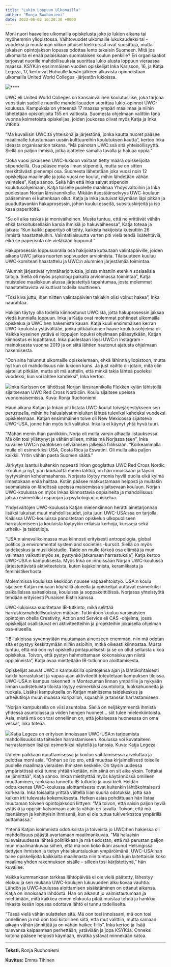 ```yaml
---
title: "Lukio Loppuun Ulkomailla"
author: "Ronja Ruohoniemi"
date: 2022-06-02 16:20:30 +0000
---
```


Moni nuori haaveilee ulkomailla opiskelusta joko jo lukion aikana tai myöhemmin yliopistossa. Vaihtovuodet ulkomaille lukukaudeksi tai -vuodeksi ja muutaman viikon pituiset kielikurssit ovat suosittuja, mutta jokaisen opintojakson lopussa odottaa lento takaisin Suomeen. Mitä jos ulkomailta ei enää palaisikaan suomalaisen koulun penkille? Eri organisaatiot tarjoavat nuorille mahdollisuuksia suorittaa lukio alusta loppuun vieraassa maassa. KSYK:in ensimmäisen vuoden opiskelijat Inka Karlsson, 16, ja Katja Legeza, 17, kertoivat Huhuulle kesän jälkeen alkavista opinnoistaan ulkomailla United World Colleges -järjestön lukioissa.

![](https://static.wixstatic.com/media/abd5f5_c085e02745f142d6b41e2a6031da4d6f~mv2.jpeg/v1/fit/w_1000,h_1000,al_c,q_80/file.png)****


UWC eli United World Colleges on kansainvälinen koulutusliike, joka tarjoaa vuosittain sadoille nuorille mahdollisuuden suorittaa lukio-opinnot UWC-koulussa. Kampuksia on yhteensä 17 maassa ympäri maailmaa ja niihin lähetetään opiskelijoita 155 eri valtiosta. Suomesta ohjelmaan valittiin tänä vuonna kolmetoista opiskelijaa, joiden joukossa olivat myös Katja ja Inka 21B:ltä.


“Mä kuvailisin UWC:tä yhteisönä ja järjestönä, jonka kautta nuoret pääsee maailmalle tutustumaan uusiin kulttuureihin koulutuksen kautta”, kertoo Inka ideasta organisaation takana. “Mä painotan UWC:ssä sitä yhteisöllisyyttä. Siellä on paljon ihmisiä, jotka ajattelee samalla tavalla ja haluaa oppia.”


“Joka vuosi jokaiseen UWC-lukioon valitaan tietty määrä opiskelijoita stipendeillä. Osa pääsee myös ilman stipendiä, mutta se on sitten merkittävästi pienempi osa. Suomesta lähetetään joka vuosi noin 12 opiskelijaa maailmalle ja joka vuosi ne koulut, mihin lähdetään vähän vaihtelee”, Katja sanoo. Sekä hän että Inka saivat stipendin koulutusohjelmaan, Katja toiselle puolelle maailmaa Yhdysvaltoihin ja Inka puolestaan Norjan länsirannikolle. Mikään itsestäänselvyys UWC-kouluun pääseminen ei kuitenkaan ollut. Katja ja Inka joutuivat käymään läpi pitkän ja puuduttavankin hakuprosessin, johon kuului esseitä, suosituskirjeitä ja iso kasa paperitöitä.


“Se oli aika raskas ja monivaiheinen. Musta tuntuu, että ne yrittävät vähän ehkä tarkoituksellakin karsia ihmisiä jo hakuvaiheessa”, Katja toteaa ja jatkaa: “Kun kaikki paperityö oli tehty, kaikista hakijoista kutsuttiin 26 ihmistä haastatteluihin. Valintatilaisuutta varten piti vielä tehdä lisätehtäviä, eikä se paperisota ole vieläkään loppunut.”


Hakuprosessin loppusuoralla osa hakijoista kutsutaan valintapäiville, joiden aikana UWC jatkaa nuorten sopivuuden arvioimista. Tilaisuuteen kuuluu UWC-komitean haastattelu ja UWC:n alumnien järjestämää toimintaa.


“Alumnit järjestivät ryhmäharjoituksia, joissa mitattiin etenkin sosiaalisia taitoja. Siellä oli myös psykologi paikalla arvioimassa toimintaa”, Katja muistelee maaliskuun alussa järjestettyä tapahtumaa, josta molemmat haastateltavista vaikuttivat todella nauttineen.


“Tosi kiva juttu, ihan niitten valintapäivien takiakin olisi voinut hakea”, Inka naurahtaa.


Hakijan täytyy olla todella kiinnostunut UWC:stä, jotta hakuprosessin jaksaa viedä kunnialla loppuun. Inka ja Katja ovat molemmat pohtineet ulkomailla opiskelua ja UWC:hen hakemista kauan. Katja kuuli ensimmäisen kerran UWC-kouluista ystävältään, jonka pitkäaikainen haave koulutusohjelma oli. Vaikka kyseinen ystävä ei loppujen lopuksi ohjelmaan päässytkään, Katjan kiinnostus ei lopahtanut. Inka puolestaan löysi UWC:n Instagram -mainoksesta vuonna 2019 ja on siitä lähtien hautonut ajatusta ohjelmaan hakemisesta.


“Oon aina halunnut ulkomaille opiskelemaan, ehkä lähinnä yliopistoon, mutta nyt kun oli mahdollisuus niin lukioon kans. Ja just vaihto oli jotain, mitä olin ajatellut pitkään, mutta sit mä aattelin, että minkä takia lähteä puoleksi vuodeksi, kun voi lähtee kahdeksi”, Inka kertoo.

![](https://static.wixstatic.com/media/abd5f5_bb6d569088984b0b94bed2bf14adf7c7~mv2.jpg/v1/fit/w_1000,h_1000,al_c,q_80/file.png)Inka Karlsson on lähdössä Norjan länsirannikolla Flekken kylän lähistöllä sijaitsevaan UWC Red Cross Nordiciin. Koulu sijaitsee upeissa vuonomaisemissa. Kuva: Ronja Ruohoniemi



Haun aikana Katjan ja Inkan piti listata UWC-koulut toivejärjestykseen sen perusteella, mihin he haluaisivat mieluiten lähteä tuleviksi kahdeksi vuodeksi opiskelemaan. Katjan ensimmäinen toive oli New Mexicossa sijaitseva UWC-USA, jonne hän myös tuli valituksi. Inkalla ei käynyt yhtä hyvä tuuri.


“Mähän menin ihan paniikkiin. Norja oli mulla varsin alhaalla listauksessa. Mä olin tosi yllättynyt ja vähän silleen, mitäs mä Norjassa teen”, Inka kuvailee UWC:n päätöksen selviämisen jälkeisiä fiiliksiään. “Korkeammalla mulla oli esimerkiksi USA, Costa Rica ja Eswatini. Oli mulla aika paljon kaikkii. Yritin vähän paeta Suomen säätä.”


Järkytys laantui kuitenkin nopeasti Inkan googlattua UWC Red Cross Nordic -koulun ja nyt, pari kuukautta ennen lähtöä, on hän innoissaan ja täysin tyytyväinen kohdemaahansa. Norjasta löytyy monia hyviä puolia eikä kylmä ilmastokaan enää haittaa. Kotiin pääsee matkustamaan helposti ja muitakin suomalaisia on lähdössä upeissa maisemissa sijaitsevaan kouluun. Norjan UWC-koulussa on myös Inkaa kiinnostavia oppiaineita ja mahdollisuus jatkaa esimerkiksi espanjan ja psykologian opiskelua.


Yhdysvaltojen UWC-koulussa Katjan mielenkiinnon herätti ainetarjonnan lisäksi lukuisat muut mahdollisuudet, joita juuri UWC-USA:ssa on tarjolla. Kaikissa UWC-kouluissa panostetaan opiskelun ulkopuoliseen harrastamiseen ja kouluista löytyykin erilaisia kerhoja, kursseja sekä urheilu- ja taidetiloja.


“USA:n ainevalikoimassa mua kiinnosti erityisesti antropologia, global politics ja environmental system and societies -kurssit. Siellä on myös taidekeskus ja musiikkistudio. Taide on mulle tärkeä osa elämää ja mun valintaan vaikutti myös se, pystynkö jatkamaan harrastuksia”, Katja kertoo UWC-USA:n kampuksesta. Myös Inka on innoissaan Norjan UWC-koulussa järjestettävistä aktiviteeteista, kuten kajakoinnista, keramiikasta ja feministikerhosta.


Molemmissa kouluissa keskiöön nousee vapaaehtoistyö. USA:n koulu sijaitsee Katjan mukaan köyhällä alueella ja opiskelijat auttavat esimerkiksi paikallisissa sairaaloissa, kouluissa ja soppakeittiöissä. Norjassa yhteistyötä tehdään erityisesti Punaisen Ristin kanssa.


UWC-lukioissa suoritetaan IB-tutkinto, mikä selittää harrastusmahdollisuuksien määrän. Tutkintoon kuuluu varsinaisten opintojen ohella Creativity, Action and Service eli CAS -ohjelma, jossa opiskelijat osallistuvat eri aktiviteetteihin ja projekteihin jokaisella ohjelman osa-alueella.


“IB-lukioissa syvennytään muutamaan aineeseen enemmän, niin mä odotan sitä et pystyy keskittymään niihin asioihin, mitkä oikeasti kiinnostaa. Musta tuntuu, että mä oon nyt opiskellu pintapuolisesti ja se on ollut sellaista ulkoa opiskelua. Toivon, että pystyn hahmottamaan kokonaiskuvan niistä oppiaineista”, Katja avaa mietteitään IB-tutkinnon aloittamisesta.


Opiskelijat asuvat UWC:n kampuksilla opintojensa ajan ja lähtökohtaisesti kaikki harrastukset ja vapaa-ajan aktiviteetit toteutetaan kampuksen tiloissa. UWC-USA:n kampus rakennettiin Montezuman linnan ympärille ja nykyään linnan uudistetuista tiloista löytyy esimerkiksi asuntoloita, luokkahuoneita ja ruokala. Lisäksi kampuksella on Katjan mainitsema taidekeskus ja urheilutiloja muun muassa koripallon, squashin ja tanssin harrastamiseen.


“Norjan kampuksella on viisi asuntolaa. Siellä on neljäkymmentä ihmistä yhdessä asuntolassa ja viiden hengen huoneet… siit tulee mielenkiintoista. Asia, mistä mä oon tosi onnellinen on, että jokaisessa huoneessa on oma vessa”, Inka toteaa.

![](https://static.wixstatic.com/media/abd5f5_5e1dae61cdb44d3492e4efcf36909e06~mv2.jpg/v1/fit/w_742,h_1000,al_c,q_80/file.png)Katja Legeza on erityisen innoissaan UWC-USA:n tarjoamista mahdollisuuksista taiteiden harrastamiseen. Koulussa voi kuvataiteen harrastamisen lisäksi esimerkiksi näytellä ja tanssia. Kuva: Katja Legeza



Uuteen paikkaan muuttamisessa ja koulun vaihtamisessa arveluttaa ja pelottaa moni asia. “Onhan se iso ero, että muuttaa kirjaimellisesti toiselle puolelle maailmaa vieraiden ihmisten keskelle. On täysin uudessa ympäristössä eikä tunne yhtään ketään, niin siinä on sit aika yksin. Tottakai se jännittää”, Katja sanoo. Inkaa mietityttää myös käytännössä omilleen muuttaminen, rankkana tunnettu IB-tutkinto ja uusi kieli. Heidän odotuksensa UWC-koulussa aloittamisesta ovat kuitenkin lähtökohtaisesti korkealla. Inka toisaalta yrittää vältellä liian suuria odotuksia, jotta saa kaiken irti tulevasta kokemuksesta. Hetken asiaa pohdittuaan hän listaa muutaman toiveen opintojaksoon liittyen: “Mä toivon, että saisin paljon hyviä ystäviä ja oppisin katsomaan asioita vähän eri tavalla. Toivon, että mä itsenäistyn ja kehittyisin ihmisenä, kun ei ole tuttua tukiverkostoa ympärillä auttamassa.”


Yhtenä Katjan isoimmista odotuksista ja toiveista jo UWC:hen hakiessa oli mahdollisuus päästä avartamaan maailmankuvaa. ”Mä haluaisin tulevaisuudessa lähteä politiikkaan ja mä tiedostan, että mä perustan paljon mun maailmankuvaa siihen, että mä oon koko ikäni asunut Helsingissä tiettyjen ihmisten ja tietyn yhteiskuntaluokan ympäröimänä. UWC-USA:han tulee opiskelijoita kaikkialta maailmasta niin tuntuu siltä kuin laitettaisiin koko maailma yhden rakennuksen sisälle – silleen tosi kärjistettynä,” hän kuvailee.


Vaikka kummankaan tarkkaa lähtöpäivää ei ole vielä päätetty, lähestyy elokuu ja sen mukana UWC-koulujen lukuvuoden alku kovaa vauhtia. Lähdön ja UWC-koulussa aloittamisen sisäistäminen on ottanut aikansa. Katja on innoissaan lähdöstä. Hän on alkanut jo valmistautumaan ja miettimään, mitä kaikkea ennen elokuuta pitää muistaa tehdä ja hankkia. Inkasta kesän lopussa odottava lähtö ei tunnu todelliselta.


“Tässä vielä vähän sulattelen sitä. Mä oon tosi innoissani, mä oon tosi onnellinen ja mä oon tosi kiitollinen siitä, että mut valittiin, mutta samaan aikaan vähän jännittää ja on vähän haikee fiilis”, Inka kertoo ja lisää tulevansa kaipaamaan perhettään, ystäviään ja jopa KSYK:iä. Onneksi kotona pääsee helposti käymään, eivätkä ystävät minnekään katoa.

****
**Teksti:**
 Ronja Ruohoniemi

**Kuvitus:**
 Emma Tihinen